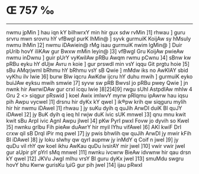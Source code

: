 # Œ 757 ‰
---
nwmu jpMin ] hau iqn kY bilhwrxY min hir gux sdw rvMin ]1] rhwau ]
guru srvru mwn srovru hY vfBwgI purK lhMin@ ] syvk gurmuiK KoijAw sy
hMsuly nwmu lhMin ]2] nwmu iDAwiein@ rMg isau gurmuiK nwim lgMin@ ] Duir
pUrib hovY iliKAw gur Bwxw mMin leyin@ ]3] vfBwgI Gru KoijAw pwieAw
nwmu inDwnu ] guir pUrY vyKwilAw pRBu Awqm rwmu pCwnu ]4] sBnw kw pRBu
eyku hY dUjw Avru n koie ] gur prswdI min vsY iqqu Git prgtu hoie
]5] sBu AMqrjwmI bRhmu hY bRhmu vsY sB Qwie ] mMdw iks no AwKIAY
sbid vyKhu ilv lwie ]6] burw Blw iqcru AwKdw ijcru hY duhu mwih ]
gurmuiK eyko buiJAw eyksu mwih smwie ]7] syvw sw pRB BwvsI jo pRBu pwey
Qwie ] jn nwnk hir AwrwiDAw gur crxI icqu lwie ]8]2]4]9]
rwgu sUhI AstpdIAw mhlw 4 Gru 2
<> siqgur pRswid ]
koeI Awix imlwvY myrw pRIqmu ipAwrw hau iqsu pih Awpu vycweI ]1]
drsnu hir dyKx kY qweI ] ik®pw krih qw siqguru mylih hir hir nwmu
iDAweI ]1] rhwau ] jy suKu dyih q quJih ArwDI duiK BI quJY iDAweI ]2]
jy BuK dyih q ieq hI rwjw duK ivic sUK mnweI ]3] qnu mnu kwit kwit
sBu ArpI ivic AgnI Awpu jlweI ]4] pKw PyrI pwxI Fovw jo dyvih so
KweI ]5] nwnku grIbu Fih pieAw duAwrY hir myil lYhu vifAweI ]6]
AKI kwiF DrI crxw qil sB DrqI iPir mq pweI ]7] jy pwis bhwlih
qw quJih ArwDI jy mwir kFih BI iDAweI ]8] jy loku slwhy qw qyrI aupmw
jy inMdY q Coif n jweI ]9] jy quDu vil rhY qw koeI ikhu AwKau quDu
ivsirAY mir jweI ]10] vwir vwir jweI gur aUpir pY pYrI sMq mnweI
]11] nwnku ivcwrw BieAw idvwnw hir qau drsn kY qweI ]12] JKVu
JwgI mIhu vrsY BI guru dyKx jweI ]13] smuMdu swgru hovY bhu Kwrw gurisKu
lµiG gur pih jweI ]14] ijau pRwxI
####
